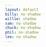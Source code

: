 ```yaml
---
layout: default
billy: no-shadow
willie: shadow
sam: no-shadow
chuck: no-shadow
phil: no-shadow
lee: no-shadow
---
```

